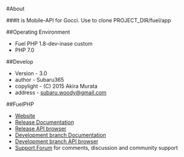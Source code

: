 #About

###It is Mobile-API for Gocci.
Use to clone PROJECT_DIR/fuel/app

##Operating Environment

* Fuel PHP 1.8-dev-inase custom
* PHP 7.0

##Develop

* Version   - 3.0
* author    - Subaru365
* copylight - (C) 2015 Akira Murata
* address   - subaru.woody@gmail.com

##FuelPHP

* [Website](http://fuelphp.com/)
* [Release Documentation](http://docs.fuelphp.com)
* [Release API browser](http://api.fuelphp.com)
* [Development branch Documentation](http://dev-docs.fuelphp.com)
* [Development branch API browser](http://dev-api.fuelphp.com)
* [Support Forum](http://fuelphp.com/forums) for comments, discussion and community support

